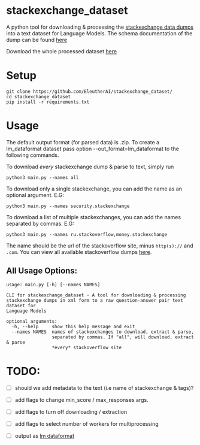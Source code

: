 # stackexchange_dataset
A python tool for downloading & processing the [stackexchange data dumps](https://archive.org/details/stackexchange) into a text dataset for Language Models.
The schema documentation of the dump can be found [here](https://meta.stackexchange.com/questions/2677/database-schema-documentation-for-the-public-data-dump-and-sede/2678#2678)

Download the whole processed dataset [here](https://eaidata.bmk.sh/data/stackexchange_dataset.tar)

# Setup
```
git clone https://github.com/EleutherAI/stackexchange_dataset/
cd stackexchange_dataset
pip install -r requirements.txt
```
# Usage
The default output format (for parsed data) is .zip. To create a lm_dataformat dataset pass option --out_format=lm_dataformat to the following commands. 

To download *every* stackexchange dump & parse to text, simply run

```
python3 main.py --names all
```

To download only a single stackexchange, you can add the name as an optional argument. E.G: 

```
python3 main.py --names security.stackexchange
```

To download a list of multiple stackexchanges, you can add the names separated by commas. E.G:

```
python3 main.py --names ru.stackoverflow,money.stackexchange
```

The name should be the url of the stackoverflow site, minus `http(s)://` and `.com`. You can view all available stackoverflow dumps [here](https://archive.org/download/stackexchange).

## All Usage Options:

```
usage: main.py [-h] [--names NAMES]

CLI for stackexchange_dataset - A tool for downloading & processing
stackexchange dumps in xml form to a raw question-answer pair text dataset for
Language Models

optional arguments:
  -h, --help     show this help message and exit
  --names NAMES  names of stackexchanges to download, extract & parse,
                 separated by commas. If "all", will download, extract & parse
                 *every* stackoverflow site
```

# TODO:

- [ ] should we add metadata to the text (i.e name of stackexchange & tags)?
- [ ] add flags to change min_score / max_responses args.
- [ ] add flags to turn off downloading / extraction
- [ ] add flags to select number of workers for multiprocessing
- [ ] output as [lm dataformat](https://github.com/leogao2/lm_dataformat)

